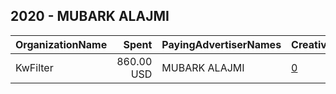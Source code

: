 ## 2020 - MUBARK ALAJMI 
|OrganizationName|Spent|PayingAdvertiserNames|CreativeUrls|Impressions|Genders|AgeBrackets|CountryCodes|BillingAddresses|CandidateBallotInformation|
|:---|---:|:---|:---|---:|:---|:---|:---|:---|:---|
|KwFilter|860.00 USD|MUBARK ALAJMI|[0](https://www.snap.com/political-ads/asset/7ea55f46259575e6cbc5c62e0f06da7cf706b1b31618065adcbf83497ceca9e5?mediaType=jpeg)|616,506||21+|kuwait|KW|MUBAREK ALKHEJMA|

